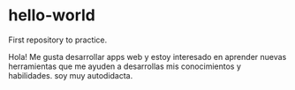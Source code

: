 # hello-world
First repository to practice.

Hola! 
Me gusta desarrollar apps web y estoy interesado en aprender nuevas herramientas que me ayuden a desarrollas mis conocimientos y habilidades. soy muy autodidacta.
